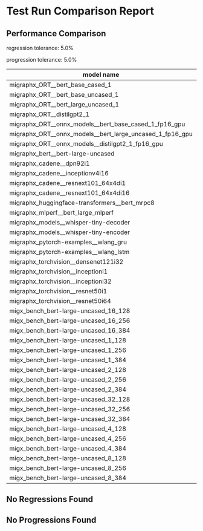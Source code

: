 # Test Run Comparison Report

## Performance Comparison

regression tolerance: 5.0%

progression tolerance: 5.0%

|model name|exit_status|analysis|old_time_ms|new_time_ms|change_ms|percent_change|
|---|---|---|---|---|---|---|
|migraphx_ORT__bert_base_cased_1|PASS|within tol|106.5441|105.6832|-0.8609|-0.81%|
|migraphx_ORT__bert_base_uncased_1|PASS|within tol|106.0439|106.216|0.1721|0.16%|
|migraphx_ORT__bert_large_uncased_1|PASS|within tol|471.1258|471.0653|-0.0605|-0.01%|
|migraphx_ORT__distilgpt2_1|PASS|regression|62.1848|257.572|195.3872|314.2%|
|migraphx_ORT__onnx_models__bert_base_cased_1_fp16_gpu|Numerics|within tol|64.9281|67.2754|2.3473|3.62%|
|migraphx_ORT__onnx_models__bert_large_uncased_1_fp16_gpu|Numerics|within tol|272.7044|278.3222|5.6178|2.06%|
|migraphx_ORT__onnx_models__distilgpt2_1_fp16_gpu|Numerics|within tol|32.2797|32.9877|0.708|2.19%|
|migraphx_bert__bert-large-uncased|PASS|regression|19.2781|20.4284|1.1503|5.97%|
|migraphx_cadene__dpn92i1|Numerics|regression|64.6403|69.9839|5.3436|8.27%|
|migraphx_cadene__inceptionv4i16|PASS|regression|149.1888|160.814|11.6252|7.79%|
|migraphx_cadene__resnext101_64x4di1|Numerics|regression|173.4822|188.0378|14.5557|8.39%|
|migraphx_cadene__resnext101_64x4di16|Numerics|regression|386.9976|414.3635|27.3659|7.07%|
|migraphx_huggingface-transformers__bert_mrpc8|PASS|within tol|7.1178|7.3007|0.1829|2.57%|
|migraphx_mlperf__bert_large_mlperf|Numerics|within tol|24.7278|24.9468|0.2191|0.89%|
|migraphx_models__whisper-tiny-decoder|PASS|regression|42.3853|44.5895|2.2042|5.2%|
|migraphx_models__whisper-tiny-encoder|Numerics|within tol|144.5909|148.5629|3.9719|2.75%|
|migraphx_pytorch-examples__wlang_gru|PASS|progression|16.4928|14.9002|-1.5925|-9.66%|
|migraphx_pytorch-examples__wlang_lstm|PASS|regression|6.3158|8.0389|1.7231|27.28%|
|migraphx_torchvision__densenet121i32|Numerics|regression|65.0722|68.8314|3.7592|5.78%|
|migraphx_torchvision__inceptioni1|PASS|regression|61.1318|66.4423|5.3104|8.69%|
|migraphx_torchvision__inceptioni32|PASS|regression|101.013|107.9048|6.8918|6.82%|
|migraphx_torchvision__resnet50i1|Numerics|regression|15.8742|17.0446|1.1704|7.37%|
|migraphx_torchvision__resnet50i64|Numerics|regression|145.5165|155.2292|9.7127|6.67%|
|migx_bench_bert-large-uncased_16_128|PASS|within tol|32.5947|33.1684|0.5737|1.76%|
|migx_bench_bert-large-uncased_16_256|PASS|within tol|54.9789|55.5816|0.6026|1.1%|
|migx_bench_bert-large-uncased_16_384|Numerics|within tol|74.0297|74.6733|0.6436|0.87%|
|migx_bench_bert-large-uncased_1_128|PASS|regression|11.9638|12.6311|0.6673|5.58%|
|migx_bench_bert-large-uncased_1_256|PASS|regression|12.5397|13.2832|0.7435|5.93%|
|migx_bench_bert-large-uncased_1_384|PASS|regression|19.5174|20.6758|1.1585|5.94%|
|migx_bench_bert-large-uncased_2_128|PASS|regression|12.6854|13.5192|0.8337|6.57%|
|migx_bench_bert-large-uncased_2_256|PASS|regression|13.2321|13.9891|0.757|5.72%|
|migx_bench_bert-large-uncased_2_384|PASS|within tol|21.1251|22.1784|1.0533|4.99%|
|migx_bench_bert-large-uncased_32_128|PASS|within tol|67.4258|68.3575|0.9317|1.38%|
|migx_bench_bert-large-uncased_32_256|PASS|within tol|101.7351|102.9122|1.1772|1.16%|
|migx_bench_bert-large-uncased_32_384|Numerics|within tol|150.4086|151.7671|1.3586|0.9%|
|migx_bench_bert-large-uncased_4_128|PASS|regression|14.3754|15.2263|0.8509|5.92%|
|migx_bench_bert-large-uncased_4_256|PASS|within tol|16.6697|16.6851|0.0154|0.09%|
|migx_bench_bert-large-uncased_4_384|PASS|within tol|26.1382|27.0227|0.8845|3.38%|
|migx_bench_bert-large-uncased_8_128|PASS|regression|19.1542|21.933|2.7788|14.51%|
|migx_bench_bert-large-uncased_8_256|PASS|within tol|27.2435|27.5509|0.3074|1.13%|
|migx_bench_bert-large-uncased_8_384|PASS|within tol|40.6187|40.9558|0.3371|0.83%|

## No Regressions Found

## No Progressions Found

